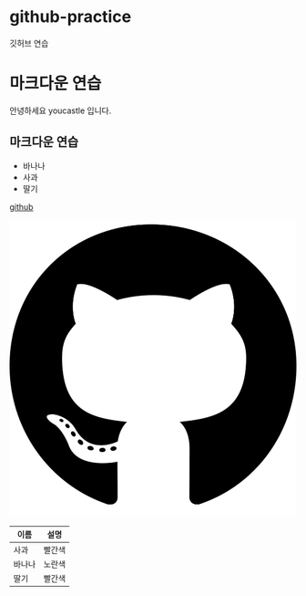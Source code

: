 # github-practice
깃허브 연습

# 마크다운 연습

안녕하세요  youcastle 입니다.

## 마크다운 연습

- 바나나
- 사과
- 딸기

[github](https://github.com)

![이미지](깃허브.png)

| 이름 | 설명 |
| --- | --- |
| 사과 | 빨간색 |
| 바나나 | 노란색 |
| 딸기 | 빨간색 |

